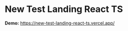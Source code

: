 # New Test Landing React TS

**Demo:** https://new-test-landing-react-ts.vercel.app/

<!-- test -->

<!-- test -->

<!-- test -->
